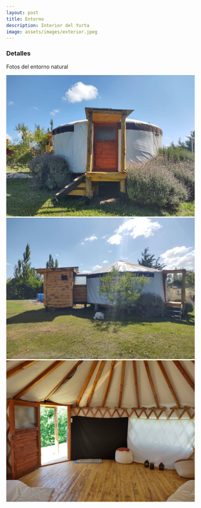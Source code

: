 ```yaml
---
layout: post
title: Entorno
description: Interior del Yurta
image: assets/images/exterior.jpeg
---
```


### Detalles
Fotos del entorno natural

<div class="box alt">
<div class="row 50% uniform">
<div class="4u"><span class="image fit"><img src="/assets/images/entrada.jpeg" alt="" /></span></div>
<div class="4u"><span class="image fit"><img src="/assets/images/exteriorPileta.jpeg" alt="" /></span></div>
<div class="4u$"><span class="image fit"><img src="/assets/images/entradaInterior.jpeg" alt="" /></span></div>

</div>
</div> 
